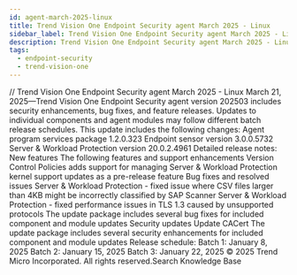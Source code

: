```yaml
---
id: agent-march-2025-linux
title: Trend Vision One Endpoint Security agent March 2025 - Linux
sidebar_label: Trend Vision One Endpoint Security agent March 2025 - Linux
description: Trend Vision One Endpoint Security agent March 2025 - Linux
tags:
  - endpoint-security
  - trend-vision-one
---
```


/*<![CDATA[*/ $('#title').html($('meta[name=map-description]').attr('content')); /*]]>*/ Trend Vision One Endpoint Security agent March 2025 - Linux March 21, 2025—Trend Vision One Endpoint Security agent version 202503 includes security enhancements, bug fixes, and feature releases. Updates to individual components and agent modules may follow different batch release schedules. This update includes the following changes: Agent program services package 1.2.0.323 Endpoint sensor version 3.0.0.5732 Server & Workload Protection version 20.0.2.4961 Detailed release notes: New features The following features and support enhancements Version Control Policies adds support for managing Server & Workload Protection kernel support updates as a pre-release feature Bug fixes and resolved issues Server & Workload Protection - fixed issue where CSV files larger than 4KB might be incorrectly classified by SAP Scanner Server & Workload Protection - fixed performance issues in TLS 1.3 caused by unsupported protocols The update package includes several bug fixes for included component and module updates Security updates Update CACert The update package includes several security enhancements for included component and module updates Release schedule: Batch 1: January 8, 2025 Batch 2: January 15, 2025 Batch 3: January 22, 2025 © 2025 Trend Micro Incorporated. All rights reserved.Search Knowledge Base